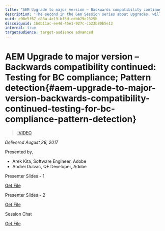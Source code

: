 ```yaml
---
title: "AEM Upgrade to major version – Backwards compatibility continued: Testing for BC compliance; Pattern detection"
description: "The second in the Gem Session series about Upgrades, will continue to explore the Upgrade landscape with two major topics: - Testing for backwards compatibility – which will present the framework for compat package testing. - Pattern detection – which will describe the pre-upgrade assessment tool that will signal the anti-patterns the customers are using"
uuid: e90e5f67-c88a-4e19-bf3d-cebb29c2325b
discoiquuid: 1bdb11ac-ee4d-45e1-927c-cb23b80b5e12
internal: true
targetaudience: target-audience advanced
---
```


# AEM Upgrade to major version – Backwards compatibility continued: Testing for BC compliance; Pattern detection{#aem-upgrade-to-major-version-backwards-compatibility-continued-testing-for-bc-compliance-pattern-detection}

>[!VIDEO](https://video.tv.adobe.com/v/19651/?quality=9)

*Delivered August 29, 2017*

Presented by,

* Arek Kita, Software Engineer, Adobe
* Andrei Dulvac, QE Developer, Adobe

Presenter Slides - 1

[Get File](assets/granite-gems-patterndetectortesting.pdf)

Presenter Slides - 2

[Get File](assets/granite-gems-patterndetection08292017.pdf)

Session Chat

[Get File](assets/chat-8-29-17.txt)
